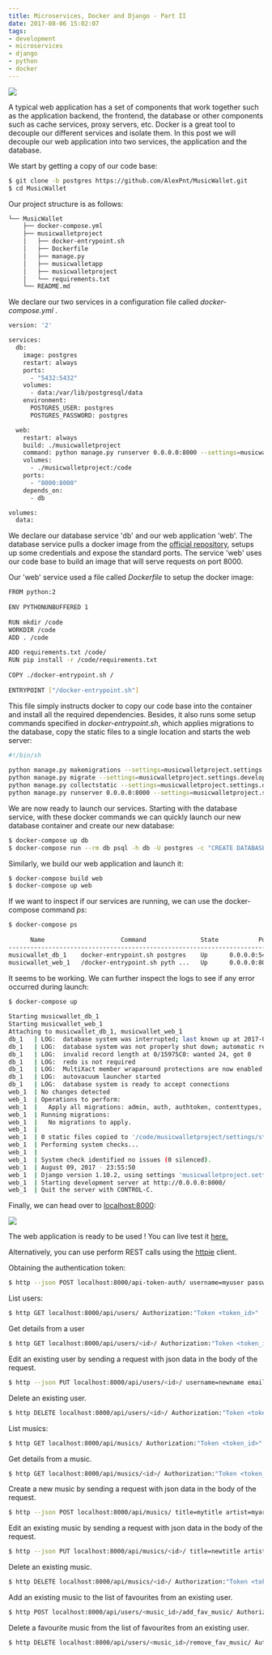 ```yaml
---
title: Microservices, Docker and Django - Part II
date: 2017-08-06 15:02:07
tags: 
- development
- microservices
- django
- python
- docker
---
```


![](/images/dev.png)

A typical web application has a set of components that work together such as the application backend, the frontend, the database or other components such as cache services, proxy servers, etc. Docker is a great tool to decouple our different services and isolate them. In this post we will decouple our web application  into  two services, the application and the database.

We start by getting a copy of our code base:

```bash
$ git clone -b postgres https://github.com/AlexPnt/MusicWallet.git
$ cd MusicWallet
```

Our project structure is as follows:

```bash
└── MusicWallet
    ├── docker-compose.yml
    ├── musicwalletproject
    │   ├── docker-entrypoint.sh
    │   ├── Dockerfile
    │   ├── manage.py
    │   ├── musicwalletapp
    │   ├── musicwalletproject
    │   └── requirements.txt
    └── README.md
```

We declare our two services in a configuration file called *docker-compose.yml* .

```bash
version: '2'

services:
  db:
    image: postgres
    restart: always
    ports:
      - "5432:5432"
    volumes:
      - data:/var/lib/postgresql/data
    environment:
      POSTGRES_USER: postgres
      POSTGRES_PASSWORD: postgres

  web:
    restart: always
    build: ./musicwalletproject
    command: python manage.py runserver 0.0.0.0:8000 --settings=musicwalletproject.settings.development
    volumes:
      - ./musicwalletproject:/code
    ports:
      - "8000:8000"
    depends_on:
      - db

volumes:
  data:
```

We declare our database service 'db' and our web application 'web'. The database service pulls a docker image from the [official repository](https://hub.docker.com/_/postgres/), setups up some credentials and expose the standard ports. The service 'web' uses our code base to build an image that will serve requests on port 8000. 

Our 'web' service used a file called *Dockerfile* to setup the docker image:

```bash
FROM python:2
 
ENV PYTHONUNBUFFERED 1
 
RUN mkdir /code
WORKDIR /code
ADD . /code
 
ADD requirements.txt /code/
RUN pip install -r /code/requirements.txt
 
COPY ./docker-entrypoint.sh /
 
ENTRYPOINT ["/docker-entrypoint.sh"]
```

This file simply instructs docker to copy our code base into the container and install all the required dependencies. Besides, it also runs some setup commands specified in *docker-entrypoint.sh*, which applies migrations to the database, copy the static files to a single location and starts the web server: 

```bash
#!/bin/sh
 
python manage.py makemigrations --settings=musicwalletproject.settings.development
python manage.py migrate --settings=musicwalletproject.settings.development
python manage.py collectstatic --settings=musicwalletproject.settings.development --noinput
python manage.py runserver 0.0.0.0:8000 --settings=musicwalletproject.settings.development
```


We are now ready to launch our services. Starting with the database service, with these docker commands we can quickly launch our new database container and create our new database:   
```bash
$ docker-compose up db
$ docker-compose run --rm db psql -h db -U postgres -c "CREATE DATABASE musicwallet_db" 
```

Similarly, we build our web application and launch it:
```bash
$ docker-compose build web
$ docker-compose up web
```

If we want to inspect if our services are running, we can use the docker-compose command _ps_:
```bash
$ docker-compose ps
  
      Name                     Command               State           Ports          
-----------------------------------------------------------------------------------
musicwallet_db_1    docker-entrypoint.sh postgres    Up      0.0.0.0:5432->5432/tcp 
musicwallet_web_1   /docker-entrypoint.sh pyth ...   Up      0.0.0.0:8000->8000/tcp 
```

It seems to be working. We can further inspect the logs to see if any error occurred during launch:

```bash
$ docker-compose up
 
Starting musicwallet_db_1
Starting musicwallet_web_1
Attaching to musicwallet_db_1, musicwallet_web_1
db_1   | LOG:  database system was interrupted; last known up at 2017-08-09 23:44:42 UTC
db_1   | LOG:  database system was not properly shut down; automatic recovery in progress
db_1   | LOG:  invalid record length at 0/15975C0: wanted 24, got 0
db_1   | LOG:  redo is not required
db_1   | LOG:  MultiXact member wraparound protections are now enabled
db_1   | LOG:  autovacuum launcher started
db_1   | LOG:  database system is ready to accept connections
web_1  | No changes detected
web_1  | Operations to perform:
web_1  |   Apply all migrations: admin, auth, authtoken, contenttypes, musicwalletapp, sessions
web_1  | Running migrations:
web_1  |   No migrations to apply.
web_1  | 
web_1  | 0 static files copied to '/code/musicwalletproject/settings/static', 93 unmodified.
web_1  | Performing system checks...
web_1  | 
web_1  | System check identified no issues (0 silenced).
web_1  | August 09, 2017 - 23:55:50
web_1  | Django version 1.10.2, using settings 'musicwalletproject.settings.development'
web_1  | Starting development server at http://0.0.0.0:8000/
web_1  | Quit the server with CONTROL-C.
```

Finally, we can head over to [localhost:8000](localhost:8000):

![](/images/musicwallet.png)

The web application is ready to be used ! You can live test it [here.](http://musicwallet.pythonanywhere.com/)

Alternatively, you can use perform REST calls using the [httpie](https://httpie.org/) client.

Obtaining the authentication token:

```bash
$ http --json POST localhost:8000/api-token-auth/ username=myuser password=mypassword
```

List users:
```bash
$ http GET localhost:8000/api/users/ Authorization:"Token <token_id>"
```
Get details from a user
```bash
$ http GET localhost:8000/api/users/<id>/ Authorization:"Token <token_id>"
```
Edit an existing user by sending a request with json data in the body of the request.
```bash
$ http --json PUT localhost:8000/api/users/<id>/ username=newname email=newemail password=newpassword Authorization:"Token <token_id>"
```
Delete an existing user.
```bash
$ http DELETE localhost:8000/api/users/<id>/ Authorization:"Token <token_id>"
```
List musics:
```bash
$ http GET localhost:8000/api/musics/ Authorization:"Token <token_id>"
```
Get details from a music.
```bash
$ http GET localhost:8000/api/musics/<id>/ Authorization:"Token <token_id>"
```
Create a new music by sending a request with json data in the body of the request.
```bash
$ http --json POST localhost:8000/api/musics/ title=mytitle artist=myartist album=myalbum Authorization:"Token <token_id>"
```
Edit an existing music by sending a request with json data in the body of the request.
```bash
$ http --json PUT localhost:8000/api/musics/<id>/ title=newtitle artist=newartist album=newalbum Authorization:"Token <token_id>"
```
Delete an existing music.
```bash
$ http DELETE localhost:8000/api/musics/<id>/ Authorization:"Token <token_id>"
```
Add an existing music to the list of favourites from an existing user.
```bash
$ http POST localhost:8000/api/users/<music_id>/add_fav_music/ Authorization:"Token <token_id>"
```
Delete a favourite music from the list of favourites from an existing user.
```bash
$ http DELETE localhost:8000/api/users/<music_id>/remove_fav_music/ Authorization:"Token <token_id>"
```







